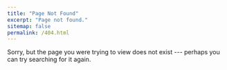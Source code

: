 ```yaml
---
title: "Page Not Found"
excerpt: "Page not found."
sitemap: false
permalink: /404.html
---
```


<meta name="description" content="Aymen Hamrouni received the Diplome d’Ingenieur (summa cum laude) in Telecommunication Engineering from the Ecole Superieure des Communications de Tunis (SUP’COM), Tunis, Tunisia, in 2019. Before
that, he recieved his CPGE degree in advanced theoretical mathematics and physics (Hons.) from Institut
Pr´eparatoire aux Etudes d’Ing´enieur de Sfax, in 2016.  Aymen is a young, passionate, and self-motivated
AI researcher with a versatile background in Information Technologies and equipped with thorough mathematical Optimization knowledge, Graph Theory expertise, and advanced Data Science skills. Fluent
in Python, C/C++, and Matlab, Aymen’s interests lay in the intersection of graph neural networks, deep
generative modelings, applied machine learning and optimization, mathematical modeling, graph theory,
and the Internet-of-Things. Aymen is currently serving as an active reviewer in IEEE IoT Journal, IEEE
TCSS, IEEE Access, and IEEE Communication Letters. During the period from 2019 to 2021, Aymen was
affiliated as a Junior Research Scientist with Stevens Institute of Technology. He has managed, till now,
to produce more than 10 state-of-the-art papers including journals, conferences, and magazines in various
top IEEE venues." />


Sorry, but the page you were trying to view does not exist --- perhaps you can try searching for it again.

<script type="text/javascript">
  var GOOG_FIXURL_LANG = 'en';
  var GOOG_FIXURL_SITE = '{{ site.url }}'
</script>
<script type="text/javascript"
  src="//linkhelp.clients.google.com/tbproxy/lh/wm/fixurl.js">
</script>
